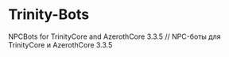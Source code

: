 # Trinity-Bots
NPCBots for TrinityCore and AzerothCore 3.3.5 // NPC-боты для TrinityCore и AzerothCore 3.3.5
